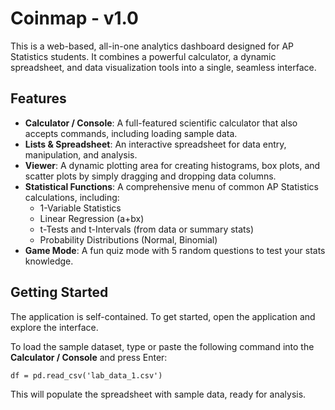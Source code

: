 # Coinmap - v1.0

This is a web-based, all-in-one analytics dashboard designed for AP Statistics students. It combines a powerful calculator, a dynamic spreadsheet, and data visualization tools into a single, seamless interface.

## Features

*   **Calculator / Console**: A full-featured scientific calculator that also accepts commands, including loading sample data.
*   **Lists & Spreadsheet**: An interactive spreadsheet for data entry, manipulation, and analysis.
*   **Viewer**: A dynamic plotting area for creating histograms, box plots, and scatter plots by simply dragging and dropping data columns.
*   **Statistical Functions**: A comprehensive menu of common AP Statistics calculations, including:
    *   1-Variable Statistics
    *   Linear Regression (a+bx)
    *   t-Tests and t-Intervals (from data or summary stats)
    *   Probability Distributions (Normal, Binomial)
*   **Game Mode**: A fun quiz mode with 5 random questions to test your stats knowledge.

## Getting Started

The application is self-contained. To get started, open the application and explore the interface.

To load the sample dataset, type or paste the following command into the **Calculator / Console** and press Enter:

`df = pd.read_csv('lab_data_1.csv')`

This will populate the spreadsheet with sample data, ready for analysis.
